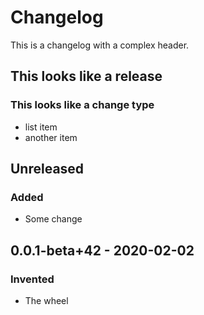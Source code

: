 # Changelog
This is a changelog with a complex header.

## This looks like a release
### This looks like a change type
- list item
- another item

## Unreleased
### Added
- Some change

## 0.0.1-beta+42 - 2020-02-02
### Invented
- The wheel